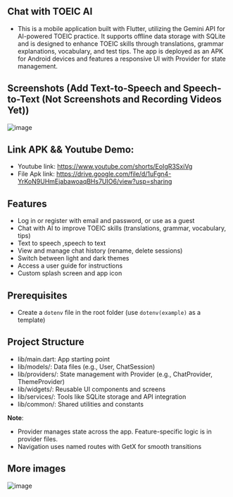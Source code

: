 ## Chat with TOEIC AI

- This is a mobile application built with Flutter, utilizing the Gemini API for AI-powered TOEIC practice. It supports offline data storage with SQLite and is designed to enhance TOEIC skills through translations, grammar explanations, vocabulary, and test tips. The app is deployed as an APK for Android devices and features a responsive UI with Provider for state management.
## Screenshots (Add Text-to-Speech and Speech-to-Text (Not Screenshots and Recording Videos Yet))
![image](https://github.com/user-attachments/assets/5daf7d84-7229-4a9e-baf9-bc2119281e26)

## Link APK && Youtube Demo: 
-	Youtube link: https://www.youtube.com/shorts/EoIgR3SxiVg
-	File Apk link: https://drive.google.com/file/d/1uFgn4-YrKoN9UHmEjabawoaqBHs7UIO6/view?usp=sharing

## Features
- Log in or register with email and password, or use as a guest
- Chat with AI to improve TOEIC skills (translations, grammar, vocabulary, tips)
- Text to speech ,speech to text
- View and manage chat history (rename, delete sessions)
- Switch between light and dark themes
- Access a user guide for instructions
- Custom splash screen and app icon

## Prerequisites
- Create a `dotenv` file in the root folder (use `dotenv(example)` as a template)


## Project Structure
- lib/main.dart: App starting point
- lib/models/: Data files (e.g., User, ChatSession)
- lib/providers/: State management with Provider (e.g., ChatProvider, ThemeProvider)
- lib/widgets/: Reusable UI components and screens
- lib/services/: Tools like SQLite storage and API integration
- lib/common/: Shared utilities and constants

**Note**:
- Provider manages state across the app. Feature-specific logic is in provider files.
- Navigation uses named routes with GetX for smooth transitions


## More images 

![image](https://github.com/user-attachments/assets/3d818928-323b-4fa9-8853-abfeae4a1a45)






